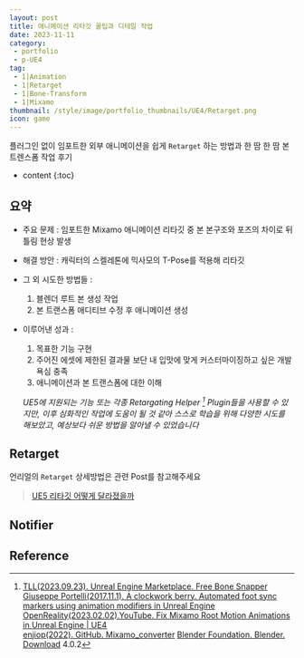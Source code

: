 ```yaml
---
layout: post
title: 애니메이션 리타깃 꿀팁과 디테일 작업
date: 2023-11-11
category: 
 - portfolio
 - p-UE4
tag:
 - 1|Animation
 - 1|Retarget
 - 1|Bone-Transform
 - 1|Mixamo
thumbnail: /style/image/portfolio_thumbnails/UE4/Retarget.png
icon: game
---
```


플러그인 없이 임포트한 외부 애니메이션을 쉽게 `Retarget` 하는 방법과 한 땀 한 땀 본 트렌스폼 작업 후기

* content
{:toc}

## 요약

- 주요 문제 : 임포트한 Mixamo 애니메이션 리타깃 중 본 본구조와 포즈의 차이로 뒤틀림 현상 발생
- 해결 방안 : 캐릭터의 스켈레톤에 믹사모의 T-Pose를 적용해 리타깃
- 그 외 시도한 방법들 : 
    1. 블렌더 루트 본 생성 작업
    2. 본 트랜스폼 애디티브 수정 후 애니메이션 생성
- 이루어낸 성과 :  
    1. 목표한 기능 구현
    2. 주어진 에셋에 제한된 결과물 보단 내 입맛에 맞게 커스터마이징하고 싶은 개발 욕심 충족  
    3. 애니메이션과 본 트랜스폼에 대한 이해  

    *UE5에 지원되는 기능 또는 각종 Retargating Helper [^1] Plugin들을 사용할 수 있지만, 이후 심화적인 작업에 도움이 될 것 같아 스스로 학습을 위해 다양한 시도를 해보았고, 예상보다 쉬운 방법을 알아낼 수 있었습니다*

## Retarget

언리얼의 `Retarget` 상세방법은 관련 Post를 참고해주세요  
> [UE5 리타깃 어떻게 달라졌을까](2023-10-11-UE5-RetargetUpdate)


## Notifier


## Reference

[^1]: [TLL(2023.09.23). Unreal Engine Marketplace. Free Bone Snapper](https://www.unrealengine.com/marketplace/en-US/product/free-bone-snapper)
[Giuseppe Portelli(2017.11.1). A clockwork berry. Automated foot sync markers using animation modifiers in Unreal Engine](http://www.aclockworkberry.com/automated-foot-sync-markers-using-animation-modifiers-unreal-engine/)  
[OpenReality(2023.02.02).YouTube. Fix Mixamo Root Motion Animations in Unreal Engine | UE4](https://www.youtube.com/watch?v=gq8k5ZOBjww)  
[enjiop(2022). GitHub. Mixamo_converter](https://github.com/enziop/mixamo_converter)
[Blender Foundation. Blender. Download](https://www.blender.org/download/) 4.0.2
